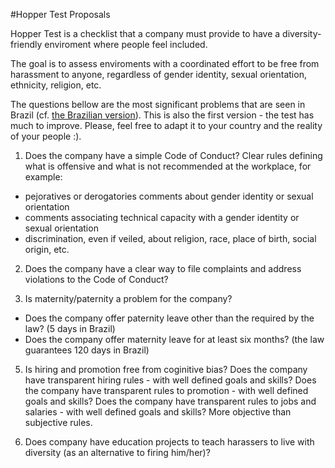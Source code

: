 #Hopper Test Proposals


Hopper Test is a checklist that a company must provide to have a diversity-friendly enviroment where people feel included.

The goal is to assess enviroments with a coordinated effort to be free from harassment to anyone, regardless of gender identity, sexual orientation, ethnicity, religion, etc.

The questions bellow are the most significant problems that are seen in Brazil (cf. [the Brazilian version](https://github.com/HopperTest/HopperTestProposals/tree/master/Pt-Br)). This is also the first version - the test has much to improve. Please, feel free to adapt it to your country and the reality of your people :).

1. Does the company have a simple Code of Conduct?
Clear rules defining what is offensive and what is not recommended at the workplace, for example:
+   pejoratives or derogatories comments about gender identity or sexual orientation
+   comments associating technical capacity with a gender identity or sexual orientation
+   discrimination, even if veiled, about religion, race, place of birth, social origin, etc.

2. Does the company have a clear way to file complaints and address violations to the Code of Conduct?

3. Is maternity/paternity a problem for the company?
+   Does the company offer paternity leave other than the required by the law? (5 days in Brazil)
+   Does the company offer maternity leave for at least six months? (the law guarantees 120 days in Brazil)
 
5. Is hiring and promotion free from coginitive bias? 
Does the company have transparent hiring rules - with well defined goals and skills? 
Does the company have transparent rules to promotion - with well defined goals and skills? 
Does the company have transparent rules to jobs and salaries - with well defined goals and skills? 
More objective than subjective rules.

6. Does company have education projects to teach harassers to live with diversity (as an alternative to firing him/her)?


